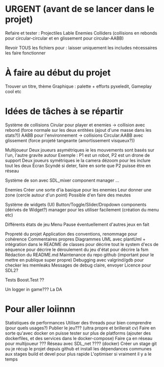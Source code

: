 # URGENT (avant de se lancer dans le projet)

Refaire et tester :
    Projectiles
    Lable
    Enemies
    Colliders (collisions en rebonds pour circular-circular et en glissement pour circular-AABB)

Revoir TOUS les fichiers pour :
    laisser uniquement les includes nécessaires
    les faire fonctionner

# À faire au début du projet

Trouver un titre, thème
Graphique : palette + efforts pyxeledit, 
Gameplay cool etc

# Idées de tâches à se répartir
Système de collisions 
    Cirular pour player et enemies ->  collision avec rebond (force normale sur les deux entitées (ajout d'une masse dans les stats?))
    AABB pour l'environnement -> collisions Circular:AABB avec glissement (force projeté tangeante (amortissement visqueux?))

Multijoueur
    Deux joueurs asymétriques ie les mouvements sont basés sur l'un, l'autre gravite autour
        Exemple : P1 est un robot, P2 est un drone de support
    Deux joueurs symétriques ie la camera dézoom pour les inclure tout les deux
    Écran Scyndé
    si deter, faire en sorte que P2 puisse être en réseau

Système de son avec SDL_mixer
    component
    manager
    ...

Enemies
    Créer une sorte d'ia basique pour les enemies
    Leur donner une zone (cercle autour d'un point)
    Possible d'en faire des meutes

Système de widgets (UI)
    Button/Toggle/Slider/Dropdown components (dérivés de Widget?)
    manager pour les utiliser facilement (création du menu etc)

Différents états de jeu
    Menu
    Pause
    éventuellement d'autres jeux en fait

Propreté du projet
    Application des conventions, renommage pour cohérence
    Commentaires propres
    Diagrammes UML avec plantUml + intégration dans le README
        de classes pour décrire tout le system d'ecs
        de séquence pour décrire le déroulement du jeu
        d'état pour décrire la fsm
    Rédaction du README.md
    Maintenance du repo github (important pour le mettre en publique super propre)
    Debugging avec valgrind/gdb pour checker les memleaks
    Messages de debug claire, envoyer
    Licence pour SDL2?

Tests
    Boost.Test ??
    
Un logger in game???
La DA

# Pour aller loiinnn
Statistiques de performances
Utiliser des threads pour bien comprendre (pour quels usages?)
Publier le jeu??? (ultra propre et brillerait cv)
Faire en sorte qu'avec docker on puisse tester sur plus de platforms (ajouter des dockerfiles, et des services dans le docker-compose)
Faire ça en réseau pour multijoueur ??? Réseau avec SDL_net ????
(docker) Créer un stage git ou je récup le projet depuis github et install les dépendances communes aux stages build et devel pour plus rapide
L'optimiser si vraiment il y a le temps